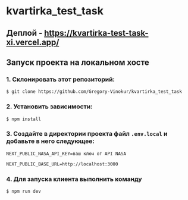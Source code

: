 # kvartirka_test_task

## Деплой - https://kvartirka-test-task-xi.vercel.app/

## Запуск проекта на локальном хосте

### 1. Склонировать этот репозиторий:

`$ git clone https://github.com/Gregory-Vinokur/kvartirka_test_task`

### 2. Установить зависимости:

`$ npm install`

### 3. Создайте в директории проекта файл `.env.local` и добавьте в него следующее:

```
NEXT_PUBLIC_NASA_API_KEY=ваш ключ от API NASA
```

```
NEXT_PUBLIC_BASE_URL=http://localhost:3000
```

### 4. Для запуска клиента выполнить команду

`$ npm run dev`
